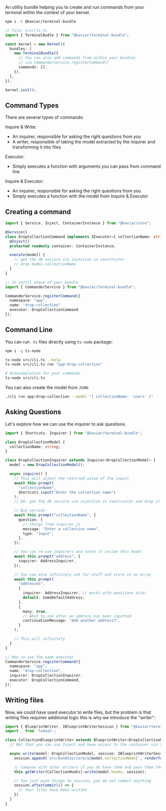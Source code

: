 An utility bundle helping you to create and run commands from your terminal within the context of your kernel.

```bash
npm i -S @kaviar/terminal-bundle
```

```typescript
// file: src/cli.ts
import { TerminalBudle } from "@kaviar/terminal-bundle";

const kernel = new Kernel({
  bundles: [
    new TerminalBundle({
      // You can also add commands from within your bundles
      // via CommanderService.registerCommand()
      commands: [],
    }),
  ],
});

kernel.init();
```

## Command Types

There are several types of commands:

Inquire & Write:

- An inquirer, responsible for asking the right questions from you
- A writer, responsible of taking the model extracted by the inquirer and transforming it into files

Executor:

- Simply executes a function with arguments you can pass from command line

Inquire & Executor:

- An inquirer, responsible for asking the right questions from you
- Simply executes a function with the model from Inquire & Executor

## Creating a command

```typescript
import { Service, Inject, ContainerInstance } from "@kaviar/core";

@Service()
class DropCollectionCommand implements IExecutor<{ collectionName: string }> {
  @Inject()
  protected readonly container: ContainerInstance;

  execute(model) {
    // get the db service via injection in constructor
    // drop model.collectionName
  }
}

// In init() phase of your bundle
import { CommanderService } from "@kaviar/terminal-bundle";

CommanderService.registerCommand({
  namespace: "app",
  name: "drop-collection"
  executor: DropCollectionCommand
});

```

## Command Line

You can run `.ts` files directly using `ts-node` package:

```bash
npm i -g ts-node
```

```bash
ts-node src/cli.ts --help
ts-node src/cli.ts run "app:drop-collection"

# Autocompletion for your commands
ts-node src/cli.ts
```

You can also create the model from `JSON`:

```bash
./cli run app:drop-collection --model "{ collectionName: 'users' }"
```

## Asking Questions

Let's explore how we can use the inquirer to ask questions.

```typescript
import { Shortcuts, Inquirer } from "@kaviar/terminal-bundle";

class DropCollectionModel {
  collectionName: string;
}

class DropCollectionInquirer extends Inquirer<DropCollectionModel> {
  model = new DropCollectionModel();

  async inquire() {
    // This will inject the returned value of the inpuit
    await this.prompt(
      "collectionName",
      Shortcuts.input("Enter the collection name")
    );
    // DO: get the db service via injection in constructor and drop it

    // Big version
    await this.prompt("collectionName", {
      question: {
        // things from inquirer.js
        message: "Enter a collection name",
        type: "input",
      },
    });

    // You can re-use inquirers and store it inside this model
    await this.prompt("address", {
      inquirer: AddressInquirer,
    });

    // You can also infinitely ask for stuff and store in an array
    await this.prompt(
      "addresses",
      {
        inquirer: AddressInquirer, // works with questions also!
        default: SomeDefaultAddress,
      },
      {
        many: true,
        // What to ask after an address has been inputted
        continuationMessage: "Add another address?",
      }
    );

    // This will infinitely
  }
}

// Now re-use the same executor
CommanderService.registerCommand({
  namespace: "app",
  name: "drop-collection",
  inquirer: DropCollectionInquirer,
  executor: DropCollectionCommand,
});
```

## Writing files

Now, we could have used executor to write files, but the problem is that writing files requires additional logic this is why we introduce the "writer":

```typescript
import { BlueprintWriter, IBlueprintWriterSession } from "@kaviar/terminal-bundle";
import _ from 'lodash';

class CollectionBlueprintWriter extends BlueprintWriter<DropCollectionModel> {
  // Not that you can use Inject and have access to the container via this.container

  async write(model: DropCollectionModel, session: IBlueprintWriterSession) {
    session.append(`src/bundles/core/${model.collectionName}`, renderYourTemplateSomehow(model)));

    // Compose with other writers if you do have them and pass them the current session
    this.getWriter(CollectionHooks).write(model.hooks, session);

    // You just push things to session, you do not commit anything
    session.afterCommit(() => {
      // Your files have been written
    })
  }
}
```
